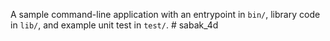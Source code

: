 A sample command-line application with an entrypoint in `bin/`, library code
in `lib/`, and example unit test in `test/`.
#   s a b a k _ 4 d  
 